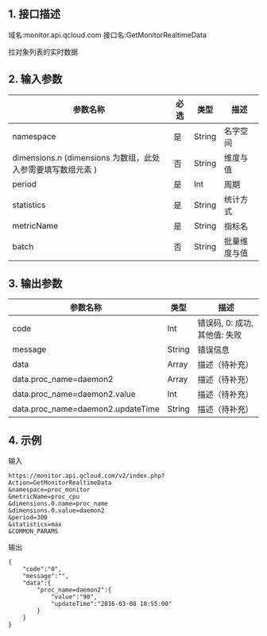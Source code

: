 ## 1. 接口描述
域名:monitor.api.qcloud.com
接口名:GetMonitorRealtimeData

拉对象列表的实时数据

## 2. 输入参数
| 参数名称 | 必选  | 类型 | 描述 |
|---------|---------|---------|---------|
| namespace | 是 | String | 名字空间|
| dimensions.n (dimensions 为数组，此处入参需要填写数组元素 ) | 否 | String | 维度与值|
| period | 是 | Int | 周期|
| statistics | 是 | String | 统计方式|
| metricName | 是 | String | 指标名|
| batch | 否 | String | 批量维度与值|


## 3. 输出参数
| 参数名称 | 类型 | 描述 |
|---------|---------|---------|
| code | Int | 错误码, 0: 成功, 其他值: 失败|
| message | String | 错误信息|
| data | Array | 描述（待补充） |
| data.proc_name=daemon2 | Array | 描述（待补充）| 
| data.proc_name=daemon2.value | Int | 描述（待补充）| 
| data.proc_name=daemon2.updateTime | String | 描述（待补充）| 


## 4. 示例
输入
```
https://monitor.api.qcloud.com/v2/index.php?Action=GetMonitorRealtimeData
&namespace=proc_monitor
&metricName=proc_cpu
&dimensions.0.name=proc_name
&dimensions.0.value=daemon2
&period=300
&statistics=max
&COMMON_PARAMS
```
输出
```
{
    "code":"0",
    "message":"",
    "data":{
        "proc_name=daemon2":{
            "value":"90",
            "updateTime":"2016-03-08 18:55:00"
        }
    }
}
```

